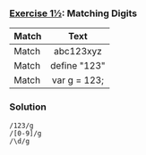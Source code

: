 ### [Exercise 1½](https://regexone.com/lesson/letters_and_digits): Matching Digits

| Match |     Text     |
| ----- | :----------: |
| Match |  abc123xyz   |
| Match | define "123" |
| Match | var g = 123; |

### Solution

```
/123/g
/[0-9]/g
/\d/g
```
